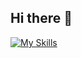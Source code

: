 ## Hi there 👋

<!--
**doroteaMonaco/doroteaMonaco** is a ✨ _special_ ✨ repository because its `README.md` (this file) appears on your GitHub profile.

Here are some ideas to get you started:

- 🔭 I’m currently working on ...
- 🌱 I’m currently learning ...
- 👯 I’m looking to collaborate on ...
- 🤔 I’m looking for help with ...
- 💬 Ask me about ...
- 📫 How to reach me: ...
- 😄 Pronouns: ...
- ⚡ Fun fact: ...
-->
[![My Skills](https://skillicons.dev/icons?i=c,clion,css,discord,docker,git,github,gitlab,gmail,html,java,js,linux,matlab,mysql,mongodb,nodejs,powershell,pycharm,py,replit,rust,ubuntu,vscode,wordpress)](https://skillicons.dev)
